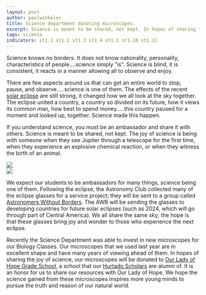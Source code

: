 ```yaml
---
layout: post
author: paulwinkeler
title: Science department donating microscopes.
excerpt: Science is meant to be shared, not kept. In hopes of sharing the joy of science, our microscopes will be donated to Our Lady of Hope Grade School.
tags: science
indicators: st1.1 st1.2 st1.3 st1.4 st1.5 st1.10 st1.11
---
```



Science knows no borders.  It does not know nationality, personality, characteristics of people....science simply "is".  Science is blind, it is consistent, it reacts in a manner allowing all to observe and enjoy.

There are few aspects around us that can get an entire world to stop, pause, and observe.....science is one of them.  The effects of the recent [solar eclipse](http://steam.rockhursths.edu/2017/08/22/Solar-Eclipse.html) are still strong, it changed how we all look at the sky together.  The eclipse united a country, a country so divided on its future, how it views its common man, how best to spend money.....this country paused for a moment and looked up, together.  Science made this happen.

If you understand science, you must be an ambassador and share it with others.  Science is meant to be shared, not kept.  The joy of science is being with someone when they see Jupiter through a telescope for the first time, when they experience an explosive chemical reaction, or when they witness the birth of an animal.  

<div class="flex-wrapper">
  <div class="x1"><img src="{{ site.baseurl }}/img/microscopes-1.JPG"></div>
  <div class="x1"><img src="{{ site.baseurl }}/img/microscopes-2.JPG"></div>
</div>

We expect our students to be ambassadors for many things, science being one of them.  Following the eclipse, the Astronomy Club collected many of the eclipse glasses for a service project; they will be sent to a group called [Astronomers Without Borders](https://astronomerswithoutborders.org/).  The AWB will be sending the glasses to developing countries for future solar eclipses (such as 2024, which will go through part of Central America).  We all share the same sky; the hope is that these glasses bring joy and wonder to those who experience the next eclipse.

Recently the Science Department was able to invest in new microscopes for our Biology Classes.  Our microscopes that we used last year are in excellent shape and have many years of viewing ahead of them.  In hopes of sharing the joy of science, our microscopes will be donated to [Our Lady of Hope Grade School](http://olhkcmo.org/), a school that our [Hurtado Scholars](https://www.rockhursths.edu/pages/about-us/about-us---hurtado-scholars-program) are alumni of.  It is an honor for us to share our resources with Our Lady of Hope. We hope the science gained from these microscopes inspires more young minds to pursue the truth and reason of our natural world.
